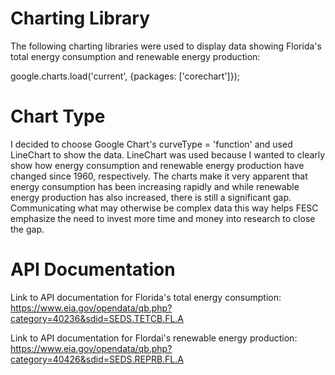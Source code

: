 # Charting Library
The following charting libraries were used to display data showing Florida's total energy consumption and renewable energy production:

google.charts.load('current', {packages: ['corechart']});

# Chart Type
I decided to choose Google Chart's curveType = 'function' and used LineChart to show the data. LineChart was used because I wanted to clearly show how energy consumption and renewable energy production have changed since 1960, respectively. The charts make it very apparent that energy consumption has been increasing rapidly and while renewable energy production has also increased, there is still a significant gap. Communicating what may otherwise be complex data this way helps FESC emphasize the need to invest more time and money into research to close the gap. 

# API Documentation
Link to API documentation for Florida's total energy consumption:
https://www.eia.gov/opendata/qb.php?category=40236&sdid=SEDS.TETCB.FL.A

Link to API documentation for Flordai's renewable energy production:
https://www.eia.gov/opendata/qb.php?category=40426&sdid=SEDS.REPRB.FL.A